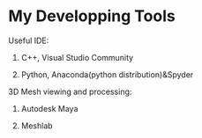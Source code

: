 # My Developping Tools

Useful IDE:

1. C++, Visual Studio Community

2. Python, Anaconda(python distribution)&Spyder

3D Mesh viewing and processing:

1. Autodesk Maya

2. Meshlab
